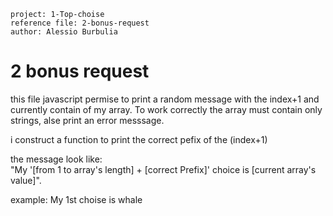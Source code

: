     project: 1-Top-choise
    reference file: 2-bonus-request
    author: Alessio Burbulia


# 2 bonus request

this file javascript permise to print a random message with the index+1 and currently contain of my array. 
To work correctly the array must contain only strings, alse print an error messsage.

i construct a function to print the correct pefix of the (index+1)

the message look like: \
"My '[from 1 to array's length] + [correct Prefix]' choice is [current array's value]".

example: My 1st choise is whale